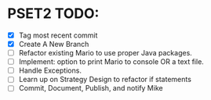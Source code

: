 # PSET2 TODO:
- [x] Tag most recent commit
- [x] Create A New Branch
- [ ] Refactor existing Mario to use proper Java packages.
- [ ] Implement: option to print Mario to console OR a text file.
- [ ] Handle Exceptions.
- [ ] Learn up on Strategy Design to refactor if statements
- [ ] Commit, Document, Publish, and notify Mike 
